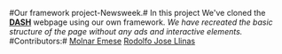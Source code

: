 #Our framework project-Newsweek.#
In this project We've cloned the **[DASH](https://www.dash.org/)** webpage using our own framework. 
_We have recreated the basic structure of the page without any ads and interactive elements._
#Contributors:# 
	[Molnar Emese](https://github.com/Mesi21)
	[Rodolfo Jose Llinas](https://github.com/RadiactiveJesus)
